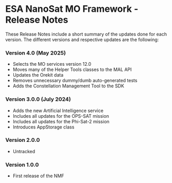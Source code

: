 ESA NanoSat MO Framework - Release Notes
========================

These Release Notes include a short summary of the updates done for each version.
The different versions and respective updates are the following:

### Version 4.0 (May 2025)
* Selects the MO services version 12.0
* Moves many of the Helper Tools classes to the MAL API
* Updates the Orekit data
* Removes unnecessary dummy/dumb auto-generated tests
* Adds the Constellation Management Tool to the SDK

### Version 3.0.0 (July 2024)
* Adds the new Artificial Intelligence service
* Includes all updates for the OPS-SAT mission
* Includes all updates for the Phi-Sat-2 mission
* Introduces AppStorage class

### Version 2.0.0
* Untracked

### Version 1.0.0
* First release of the NMF

